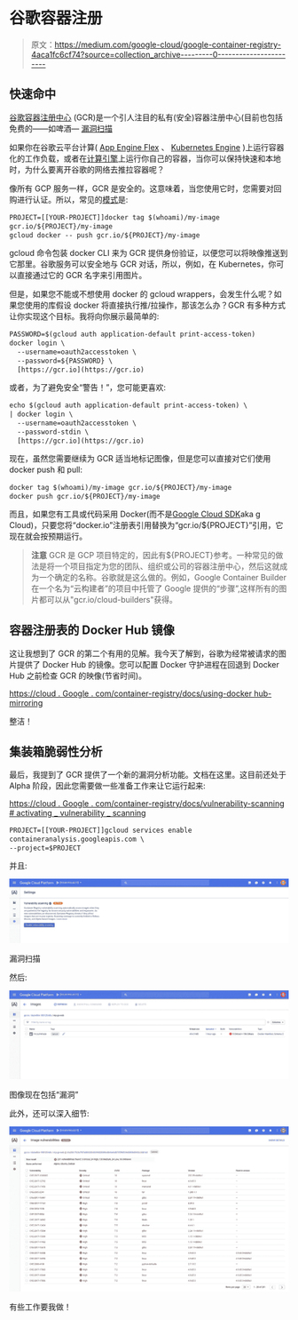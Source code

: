 # 谷歌容器注册

> 原文：<https://medium.com/google-cloud/google-container-registry-4aca1fc6cf74?source=collection_archive---------0----------------------->

## 快速命中

[谷歌容器注册中心](http://cloud.google.com/container-registry) (GCR)是一个引人注目的私有(安全)容器注册中心(目前也包括免费的——如啤酒— [漏洞扫描](https://cloud.google.com/container-registry/docs/vulnerability-scanning#activating_vulnerability_scanning)

如果你在谷歌云平台计算( [App Engine Flex](https://cloud.google.com/appengine/docs/flexible/) 、 [Kubernetes Engine](https://cloud.google.com/kubernetes-engine/) )上运行容器化的工作负载，或者在[计算引擎](https://cloud.google.com/compute/docs/containers/)上运行你自己的容器，当你可以保持快速和本地时，为什么要离开谷歌的网络去推拉容器呢？

像所有 GCP 服务一样，GCR 是安全的。这意味着，当您使用它时，您需要对回购进行认证。所以，常见的[模式](https://cloud.google.com/container-registry/docs/pushing-and-pulling)是:

```
PROJECT=[[YOUR-PROJECT]]docker tag $(whoami)/my-image gcr.io/${PROJECT}/my-image
gcloud docker -- push gcr.io/${PROJECT}/my-image
```

gcloud 命令包装 docker CLI 来为 GCR 提供身份验证，以便您可以将映像推送到它那里。谷歌服务可以安全地与 GCR 对话，所以，例如，在 Kubernetes，你可以直接通过它的 GCR 名字来引用图片。

但是，如果您不能或不想使用 docker 的 gcloud wrappers，会发生什么呢？如果您使用的库假设 docker 将直接执行推/拉操作，那该怎么办？GCR 有多种方式让你实现这个目标。我将向你展示最简单的:

```
PASSWORD=$(gcloud auth application-default print-access-token)
docker login \
  --username=oauth2accesstoken \
  --password=${PASSWORD} \
  [https://gcr.io](https://gcr.io)
```

或者，为了避免安全“警告！”，您可能更喜欢:

```
echo $(gcloud auth application-default print-access-token) \
| docker login \
  --username=oauth2accesstoken \
  --password-stdin \
  [https://gcr.io](https://gcr.io)
```

现在，虽然您需要继续为 GCR 适当地标记图像，但是您可以直接对它们使用 docker push 和 pull:

```
docker tag $(whoami)/my-image gcr.io/${PROJECT}/my-image
docker push gcr.io/${PROJECT}/my-image
```

而且，如果您有工具或代码采用 Docker(而不是[Google Cloud SDK](https://cloud.google.com/sdk/)aka g Cloud)，只要您将“docker.io”注册表引用替换为“gcr.io/${PROJECT}”引用，它现在就会按预期运行。

> **注意** GCR 是 GCP 项目特定的，因此有${PROJECT}参考。一种常见的做法是将一个项目指定为您的团队、组织或公司的容器注册中心，然后这就成为一个确定的名称。谷歌就是这么做的。例如，Google Container Builder 在一个名为“云构建者”的项目中托管了 Google 提供的“步骤”,这样所有的图片都可以从"gcr.io/cloud-builders"获得。

## 容器注册表的 Docker Hub 镜像

这让我想到了 GCR 的第二个有用的见解。我今天了解到，谷歌为经常被请求的图片提供了 Docker Hub 的镜像。您可以配置 Docker 守护进程在回退到 Docker Hub 之前检查 GCR 的映像(节省时间)。

[https://cloud . Google . com/container-registry/docs/using-docker hub-mirroring](https://cloud.google.com/container-registry/docs/using-dockerhub-mirroring)

整洁！

## 集装箱脆弱性分析

最后，我提到了 GCR 提供了一个新的漏洞分析功能。文档在这里。这目前还处于 Alpha 阶段，因此您需要做一些准备工作来让它运行起来:

[https://cloud . Google . com/container-registry/docs/vulnerability-scanning # activating _ vulnerability _ scanning](https://cloud.google.com/container-registry/docs/vulnerability-scanning#activating_vulnerability_scanning)

```
PROJECT=[[YOUR-PROJECT]]gcloud services enable containeranalysis.googleapis.com \
--project=$PROJECT 
```

并且:

![](img/e92b06613c1879783384cba756c08e52.png)

漏洞扫描

然后:

![](img/0eda378b1bf140a409831525502c79a7.png)

图像现在包括“漏洞”

此外，还可以深入细节:

![](img/4c2a2ceb5ece91eaa87076417199c139.png)

有些工作要我做！